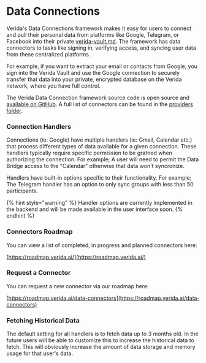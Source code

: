 # Data Connections

Verida's Data Connections framework makes it easy for users to connect and pull their personal data from platforms like Google, Telegram, or Facebook into their private [verida-vault.md](verida-vault.md "mention"). The framework has data connectors to tasks like signing in, verifying access, and syncing user data from these centralized platforms.

For example, if you want to extract your email or contacts from Google, you sign into the Verida Vault and use the Google connection to securely transfer that data into your private, encrypted database on the Verida network, where you have full control.

The Verida Data Connection framework source code is open source and [available on GitHub](https://github.com/verida/data-connector-server/). A full list of connectors can be found in the [providers folder](https://github.com/verida/data-connector-server/tree/main/src/providers).

### Connection Handlers

Connections (ie: Google) have multiple handlers (ie: Gmail, Calendar etc.) that process different types of data available for a given connection. These handlers typically require specific permission to be gratned when authorizing the connection. For example; A user will need to permit the Data Bridge access to the "Calendar" otherwise that data won't syncronize.

Handlers have built-in options specific to their functionality. For example; The Telegram handler has an option to only sync groups with less than 50 participants.

{% hint style="warning" %}
Handler options are currently implemented in the backend and will be made available in the user interface soon.
{% endhint %}

### Connectors Roadmap

You can view a list of completed, in progress and planned connectors here:

[https://roadmap.verida.ai/](https://roadmap.verida.ai/)

### Request a Connector

You can request a new connector via our roadmap here:

[https://roadmap.verida.ai/data-connectors](https://roadmap.verida.ai/data-connectors)

### Fetching Historical Data

The default setting for all handlers is to fetch data up to 3 months old. In the future users will be able to customize this to increase the historical data to fetch. This will obviously increase the amount of data storage and memory usage for that user's data.
